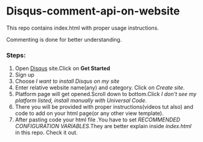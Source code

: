 # Disqus-comment-api-on-website

This repo contains  index.html with proper usage instructions.

Commenting is done for better understanding.

### Steps:
1. Open [Disqus](https://disqus.com) site.Click on __Get Started__
2. Sign up
3. Choose _I want to install Disqus on my site_
4. Enter relative website name(any) and category. Click on _Create site_.
5. Platform page will get opened.Scroll down to bottom.Click _I don't see my platform listed, install manually with Universal Code_.
6. There you will be provided with proper instructions(videos tut also) and code to add on your html page(or any other view template).
7. After pasting code your html file .You have to set _RECOMMENDED CONFIGURATION VARIABLES_.They are better explain inside _index.html_ in this repo.
Check it out.



